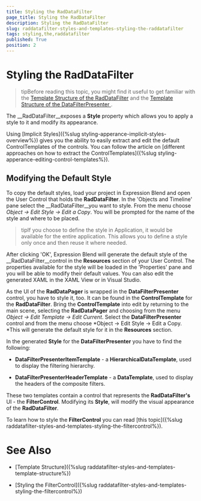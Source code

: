 ```yaml
---
title: Styling the RadDataFilter
page_title: Styling the RadDataFilter
description: Styling the RadDataFilter
slug: raddatafilter-styles-and-templates-styling-the-raddatafilter
tags: styling,the,raddatafilter
published: True
position: 2
---
```


# Styling the RadDataFilter



>tipBefore reading this topic, you might find it useful to get familiar with the
          [Template Structure of the RadDataFilter](40A684F2-83E5-4F3F-83E0-72359B8E802D#RadDataFilter) and the [
            Template Structure of the DataFilterPresenter
          ](40A684F2-83E5-4F3F-83E0-72359B8E802D#DataFilterPresenter).
        

The __RadDataFilter__exposes a __Style__ property which allows you to apply a style to it and modify its appearance.
      

Using [Implicit Styles]({%slug styling-apperance-implicit-styles-overview%}) gives you the ability to easily extract and edit the default ControlTemplates of the controls. You can follow the article on [different approaches on how to extract the ControlTemplates]({%slug styling-apperance-editing-control-templates%}).
      

## Modifying the Default Style

To copy the default styles, load your project in Expression Blend and open the User Control that holds the __RadDataFilter__. In the 'Objects and Timeline' pane select the __RadDataFilter__you want to style. From the menu choose *Object -> Edit Style -> Edit a Copy*. You will be prompted for the name of the style and where to be placed.
        

>tipIf you choose to define the style in Application, it would be available for the entire application. This allows you to define a style only once and then reuse it where needed.

After clicking 'OK', Expression Blend will generate the default style of the __RadDataFilter__control in the __Resources__ section of your User Control. The properties available for the style will be loaded in the 'Properties' pane and you will be able to modify their default values. You can also edit the generated XAML in the XAML View or in Visual Studio.
        

As the UI of the __RadDataPager__ is wrapped in the __DataFilterPresenter__ control, you have to style it, too. It can be found in the __ControlTemplate__ for the __RadDataFilter__. Bring the __ControlTemplate__ into edit by returning to the main scene, selecting the __RadDataPager__ and choosing from the menu *Object -> Edit Template -> Edit Current*. Select the __DataFilterPresenter__ control and from the menu choose *Object -> Edit Style -> Edit a Copy. *This will generate the default style for it in the __Resources__ section.
        

In the generated __Style__ for the __DataFilterPresenter__ you have to find the following:
        

* __DataFilterPresenterItemTemplate__ - a __HierarchicalDataTemplate__, used to display the filtering hierarchy.
            

* __DataFilterPresenterHeaderTemplate__ - a __DataTemplate__, used to display the headers of the composite filters.
          

These two templates contain a control that represents the __RadDataFilter's__ UI - the __FilterControl__. Modifying its __Style__, will modify the visual appearance of the __RadDataFilter__.
        

To learn how to style the __FilterControl__ you can read [this topic]({%slug raddatafilter-styles-and-templates-styling-the-filtercontrol%}).
        

# See Also

 * [Template Structure]({%slug raddatafilter-styles-and-templates-template-structure%})

 * [Styling the FilterControl]({%slug raddatafilter-styles-and-templates-styling-the-filtercontrol%})
